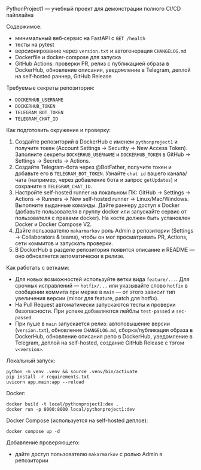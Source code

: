 PythonProject1 — учебный проект для демонстрации полного CI/CD пайплайна

Содержимое:
- минимальный веб‑сервис на FastAPI с `GET /health`
- тесты на pytest
- версионирование через `version.txt` и автогенерация `CHANGELOG.md`
- Dockerfile и docker-compose для запуска
- GitHub Actions: проверки PR, релиз с публикацией образа в DockerHub, обновление описания, уведомление в Telegram, деплой на self‑hosted раннер, GitHub Release

Требуемые секреты репозитория:
- `DOCKERHUB_USERNAME`
- `DOCKERHUB_TOKEN`
- `TELEGRAM_BOT_TOKEN`
- `TELEGRAM_CHAT_ID`

Как подготовить окружение и проверку:
1) Создайте репозиторий в DockerHub с именем `pythonproject1` и получите токен (Account Settings → Security → New Access Token). Заполните секреты `DOCKERHUB_USERNAME` и `DOCKERHUB_TOKEN` в GitHub → Settings → Secrets → Actions.
2) Создайте Telegram-бота через @BotFather, получите токен и добавьте его в `TELEGRAM_BOT_TOKEN`. Узнайте `chat id` вашего канала/чата (например, через добавление бота и запрос `getUpdates`) и сохраните в `TELEGRAM_CHAT_ID`.
3) Настройте self-hosted runner на локальном ПК: GitHub → Settings → Actions → Runners → New self-hosted runner → Linux/Mac/Windows. Выполните выданные команды. Дайте раннеру доступ к Docker (добавьте пользователя в группу docker или запускайте сервис от пользователя с правами docker). На хосте должен быть установлен Docker и Docker Compose V2.
4) Дайте пользователю `makarmarkov` роль Admin в репозитории (Settings → Collaborators & teams), чтобы он мог просматривать PR, Actions, сети коммитов и запускать проверки.
5) В DockerHub в разделе репозитория появится описание и README — оно обновляется автоматически в релизе.

Как работать с ветками:
- Для новых возможностей используйте ветки вида `feature/...`. Для срочных исправлений — `hotfix/...` или указывайте слово `hotfix` в сообщении коммита при мерже в `main` — от этого зависит тип увеличения версии (minor для feature, patch для hotfix).
- На Pull Request автоматически запускаются тесты и проверки безопасности. При успехе добавляются лейблы `test-passed` и `sec-passed`.
- При пуше в `main` запускается релиз: автоповышение версии (`version.txt`), обновление `CHANGELOG.md`, сборка/публикация образа в DockerHub, обновление описания репо в DockerHub, уведомление в Telegram, деплой на self-hosted, создание GitHub Release с тэгом `v<version>`.

Локальный запуск:
```
python -m venv .venv && source .venv/bin/activate
pip install -r requirements.txt
uvicorn app.main:app --reload
```

Docker:
```
docker build -t local/pythonproject1:dev .
docker run -p 8000:8000 local/pythonproject1:dev
```

Docker Compose (используется на self-hosted деплое):
```
docker compose up -d
```

Добавление проверяющего:
- дайте доступ пользователю `makarmarkov` с ролью Admin в репозитории



